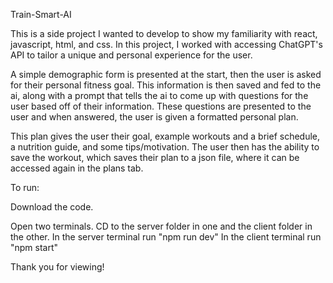 Train-Smart-AI

This is a side project I wanted to develop to show my familiarity with react, javascript, html, and css. In this project, I worked with accessing ChatGPT's API to tailor a unique and personal experience for the user.

A simple demographic form is presented at the start, then the user is asked for their personal fitness goal. This information is then saved and fed to the ai, along with a prompt that tells the ai to come up with questions for the user based off of their information. These questions are presented to the user and when answered, the user is given a formatted personal plan.

This plan gives the user their goal, example workouts and a brief schedule, a nutrition guide, and some tips/motivation. The user then has the ability to save the workout, which saves their plan to a json file, where it can be accessed again in the plans tab.

To run: 

Download the code.

Open two terminals. CD to the server folder in one and the client folder in the other.
In the server terminal run "npm run dev"
In the client terminal run "npm start"


Thank you for viewing!
